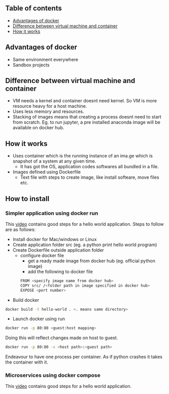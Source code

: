 ## Table of contents

- [Advantages of docker](#advantages-of-docker)
- [Difference between virtual machine and container](#difference-between-virtual-machine-and-container)
- [How it works](#how-it-works)

## Advantages of docker
* Same environment everywhere
* Sandbox projects

## Difference between virtual machine and container
* VM needs a kernel and container doesnt need kernel. So VM is more resource heavy for a host machine.
* Uses less memory and resources.
* Stacking of images means that creating a process doesnt need to start from scratch. Eg. to run jupyter, a pre
installed anaconda image will be available on docker hub.

## How it works
* Uses container which is the running instance of an ima.ge which is snapshot of a system at any given time.
    * It has got the OS, application codes softwares all bundled in a file.
* Images defined using Dockerfile
    * Text file with steps to create image, like install softeare, move files etc.

## How to install
### Simpler application using docker run
This [video](https://youtu.be/YFl2mCHdv24) contains good steps for a hello world application.
Steps to follow are as follows:
* Install docker for Mac/windows or Linux
* Create application folder src (eg. a python print hello world program)
* Create Dockerfile outside application folder
    * configure docker file
        * get a ready made image from docker hub (eg. official python image)
        * add the following to docker file
        ```bash
        FROM <specify image name from docker hub>
        COPY src/ /<folder path in image specified in docker hub>
        EXPOSE <port number>
        ```
* Build docker
```bash
docker build -t hello-world . <. means same directory>
```
* Launch docker using run
```bash
docker run -p 80:80 <guest:host mapping> 
```
Doing this will reflect changes made on host to guest.
```bash
docker run -p 80:80 -v <host path>:<guest path>
```
Endeavour to have one process per container. As if python crashes it takes the container with it.

### Microservices using docker compose
This [video](https://youtu.be/Qw9zlE3t8Ko) contains good steps for a hello world application.

        
      


